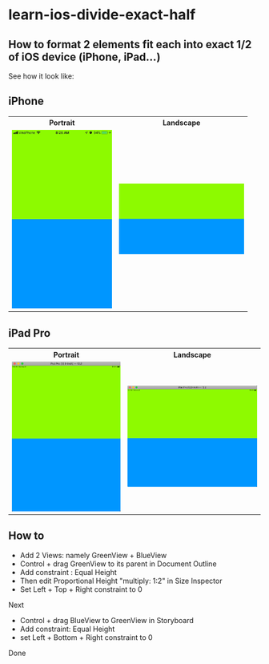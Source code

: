 # learn-ios-divide-exact-half
## How to format 2 elements fit each into exact 1/2 of iOS device (iPhone, iPad...)

See how it look like:
## iPhone
<table>
	<tr><th>Portrait</th><th>Landscape</th></tr>
	<tr>
		<td><img width="200" alt="iPhone Portait screenshot" src="screenshots/Image-7.png"></td>
		<td><img width="250" alt="iPhone Lanscape screenshot" src="screenshots/Image-6.png"></td>
	</tr>
</table>

## iPad Pro
<table>
	<tr><th>Portrait</th><th>Landscape</th></tr>
	<tr>
		<td><img width="300" alt="iPad Pro Portait screenshot" src="screenshots/SimulatorScreenShot-iPadPro12.9-inch-2019-05-27_0911.png"></td>
		<td><img width="350" alt="iPad Pro Lanscape screenshot" src="screenshots/SimulatorScreenShot-iPadPro12.9-inch-2019-05-27_0912.png"></td>
	</tr>
</table>


## How to
- Add 2 Views: namely GreenView + BlueView
- Control + drag GreenView to its parent in Document Outline
- Add constraint : Equal Height
- Then edit Proportional Height "multiply: 1:2" in Size Inspector
- Set Left + Top + Right constraint to 0

Next
- Control + drag BlueView to GreenView in Storyboard
- Add constraint: Equal Height
- set Left + Bottom + Right constraint to 0

Done
